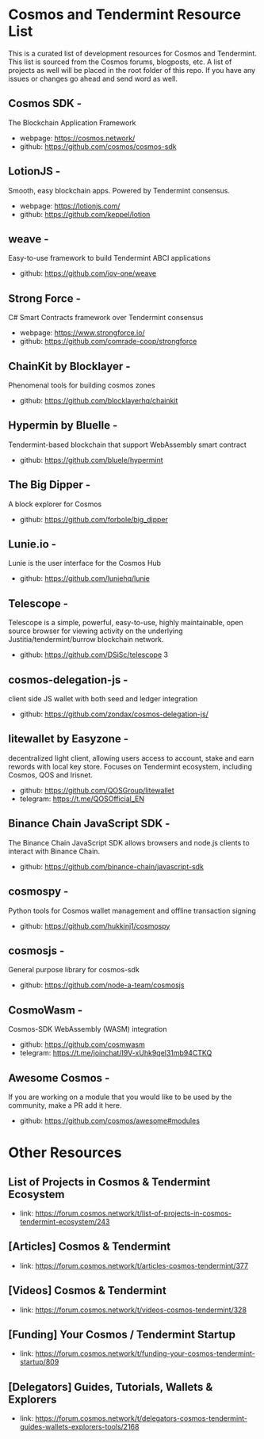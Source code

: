 # Cosmos and Tendermint Resource List
This is a curated list of development resources for Cosmos and Tendermint.  This list is sourced from the Cosmos forums, blogposts, etc.  A list of projects as well will be placed in the root folder of this repo.  If you have any issues or changes go ahead and send word as well.  

## Cosmos SDK - 
The Blockchain Application Framework 
* webpage: https://cosmos.network/ 
* github: https://github.com/cosmos/cosmos-sdk 

## LotionJS - 
Smooth, easy blockchain apps. Powered by Tendermint consensus.
* webpage: https://lotionjs.com/ 
* github: https://github.com/keppel/lotion 

## weave - 
Easy-to-use framework to build Tendermint ABCI applications
* github: https://github.com/iov-one/weave 

## Strong Force - 
C# Smart Contracts framework over Tendermint consensus
* webpage: https://www.strongforce.io/ 
* github: https://github.com/comrade-coop/strongforce 

## ChainKit by Blocklayer - 
Phenomenal tools for building cosmos zones
* github: https://github.com/blocklayerhq/chainkit 

## Hypermin by Bluelle - 
Tendermint-based blockchain that support WebAssembly smart contract
* github: https://github.com/bluele/hypermint

## The Big Dipper - 
A block explorer for Cosmos
* github: https://github.com/forbole/big_dipper 

## Lunie.io - 
Lunie is the user interface for the Cosmos Hub
* github: https://github.com/luniehq/lunie

## Telescope - 
Telescope is a simple, powerful, easy-to-use, highly maintainable, open source browser for viewing activity on the underlying Justitia/tendermint/burrow blockchain network.
* github: https://github.com/DSiSc/telescope 3

## cosmos-delegation-js - 
client side JS wallet with both seed and ledger integration
* github: https://github.com/zondax/cosmos-delegation-js/ 

## litewallet by Easyzone - 
decentralized light client, allowing users access to account, stake and earn rewords with local key store. Focuses on Tendermint ecosystem, including Cosmos, QOS and Irisnet.
* github: https://github.com/QOSGroup/litewallet 
* telegram: https://t.me/QOSOfficial_EN 

## Binance Chain JavaScript SDK -
The Binance Chain JavaScript SDK allows browsers and node.js clients to interact with Binance Chain.
* github: https://github.com/binance-chain/javascript-sdk 

## cosmospy - 
Python tools for Cosmos wallet management and offline transaction signing
* github: https://github.com/hukkinj1/cosmospy 

## cosmosjs - 
General purpose library for cosmos-sdk
* github: https://github.com/node-a-team/cosmosjs 

## CosmoWasm - 
Cosmos-SDK WebAssembly (WASM) integration
* github: https://github.com/cosmwasm 
* telegram: https://t.me/joinchat/I9V-xUhk9qel31mb94CTKQ

## Awesome Cosmos - 
If you are working on a module that you would like to be used by the community, make a PR add it here.
* github: https://github.com/cosmos/awesome#modules

# Other Resources

## List of Projects in Cosmos & Tendermint Ecosystem
* link: https://forum.cosmos.network/t/list-of-projects-in-cosmos-tendermint-ecosystem/243

## [Articles] Cosmos & Tendermint
* link: https://forum.cosmos.network/t/articles-cosmos-tendermint/377

## [Videos] Cosmos & Tendermint
* link: https://forum.cosmos.network/t/videos-cosmos-tendermint/328

## [Funding] Your Cosmos / Tendermint Startup
* link: https://forum.cosmos.network/t/funding-your-cosmos-tendermint-startup/809

## [Delegators] Guides, Tutorials, Wallets & Explorers
* link: https://forum.cosmos.network/t/delegators-cosmos-tendermint-guides-wallets-explorers-tools/2168

